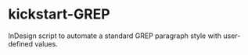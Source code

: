 # kickstart-GREP
InDesign script to automate a standard GREP paragraph style with user-defined values.

